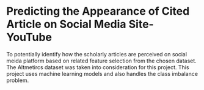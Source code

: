 # Predicting the Appearance of Cited Article on Social Media Site- YouTube
To potentially identify how the scholarly articles are perceived on social meida platform based on related feature selection from the chosen dataset. The Altmetircs dataset was taken into consideration for this project.
This project uses machine learning models and also handles the class imbalance problem.
